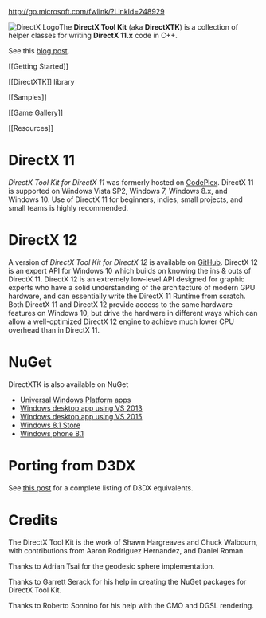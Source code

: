 http://go.microsoft.com/fwlink/?LinkId=248929

![DirectX Logo](https://github.com/Microsoft/DirectXTK/wiki/X_jpg.jpg)The **DirectX Tool Kit** (aka **DirectXTK**) is a collection of helper classes for writing **DirectX 11.x** code in C++.

See this [blog post](http://blogs.msdn.com/b/chuckw/archive/2012/03/02/directxtk.aspx).

[[Getting Started]]

[[DirectXTK]] library

[[Samples]]

[[Game Gallery]]

[[Resources]]

# DirectX 11
_DirectX Tool Kit for DirectX 11_ was formerly hosted on [CodePlex](https://directxtk.codeplex.com/). DirectX 11 is supported on Windows Vista SP2, Windows 7, Windows 8.x, and Windows 10. Use of DirectX 11 for beginners, indies, small projects, and small teams is highly recommended.

# DirectX 12
A version of _DirectX Tool Kit for DirectX 12_ is available on [GitHub](https://github.com/Microsoft/DirectXTK12). DirectX 12 is an expert API for Windows 10 which builds on knowing the ins & outs of DirectX 11. DirectX 12 is an extremely low-level API designed for graphic experts who have a solid understanding of the architecture of modern GPU hardware, and can essentially write the DirectX 11 Runtime from scratch. Both DirectX 11 and DirectX 12 provide access to the same hardware features on Windows 10, but drive the hardware in different ways which can allow a well-optimized DirectX 12 engine to achieve much lower CPU overhead than in DirectX 11.

# NuGet
DirectXTK is also available on NuGet
* [Universal Windows Platform apps](https://www.nuget.org/packages/directxtk_uwp)
* [Windows desktop app using VS 2013](https://www.nuget.org/packages/directxtk_desktop_2013)
* [Windows desktop app using VS 2015](https://www.nuget.org/packages/directxtk_desktop_2015)
* [Windows 8.1 Store](https://www.nuget.org/packages/directxtk_windowsstore_8_1)
* [Windows phone 8.1](https://www.nuget.org/packages/directxtk_windowsphone_8_1)

# Porting from D3DX
See [this post](http://blogs.msdn.com/b/chuckw/archive/2013/08/21/living-without-d3dx.aspx) for a complete listing of D3DX equivalents.

# Credits

The DirectX Tool Kit is the work of Shawn Hargreaves and Chuck Walbourn, with contributions from Aaron Rodriguez Hernandez, and Daniel Roman.

Thanks to Adrian Tsai for the geodesic sphere implementation.

Thanks to Garrett Serack for his help in creating the NuGet packages for DirectX Tool Kit.

Thanks to Roberto Sonnino for his help with the CMO and DGSL rendering.
